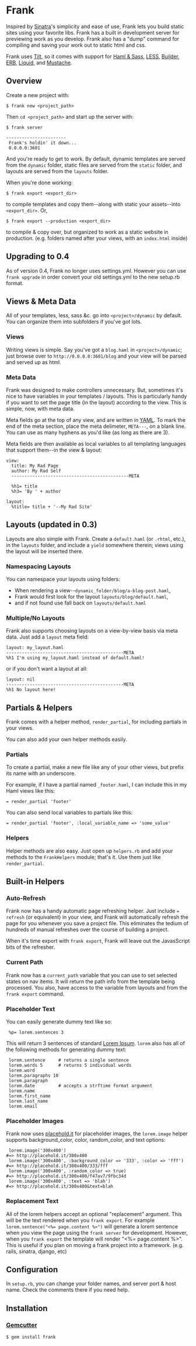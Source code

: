 Frank
=========

Inspired by [Sinatra][0]'s simplicity and ease of use, Frank lets you build
static sites using your favorite libs. Frank has a built in development server
for previewing work as you develop. Frank also has a "dump" command for compiling and saving
your work out to static html and css.

Frank uses [Tilt][1], so it
comes with support for [Haml & Sass][2], [LESS][10], [Builder][3], [ERB][4],
[Liquid][5], and [Mustache][6].

Overview
--------

Create a new project with:

    $ frank new <project_path>

Then `cd <project_path>` and start up the server with:

    $ frank server

    -----------------------
     Frank's holdin' it down...
     0.0.0.0:3601

And you're ready to get to work. By default, dynamic templates are served from the `dynamic` folder,
static files are served from the `static` folder, and layouts are served from the `layouts` folder.

When you're done working:

    $ frank export <export_dir>

to compile templates and copy them--along with static your assets--into `<export_dir>`. Or,

    $ frank export --production <export_dir>

to compile & copy over, but organized to work as a static website in production. (e.g. folders named after your views, with an `index.html` inside)

Upgrading to 0.4
-------------------------

As of version 0.4, Frank no longer uses settings.yml. However you can use `frank upgrade` in order convert your old settings.yml to the new setup.rb format.

Views & Meta Data
-------------------------

All of your templates, less, sass &c. go into `<project>/dynamic` by default.
You can organize them into subfolders if you've got lots.

### Views

Writing views is simple. Say you've got a `blog.haml` in `<project>/dynamic`; just browse over to
`http://0.0.0.0:3601/blog` and your view will be parsed and served up as html.


### Meta Data

Frank was designed to make controllers unnecessary. But, sometimes it's nice to have
variables in your templates / layouts. This is particularly handy if you want to set the page
title (in the layout) according to the view. This is simple, now, with meta data.

Meta fields go at the top of any view, and are written in [YAML][13]. To mark the end
of the meta section, place the meta delimeter, `META---`, on a blank line. You can
use as many hyphens as you'd like (as long as there are 3).

Meta fields are then available as local variables to all templating languages that
support them--in the view & layout:

    view:
      title: My Rad Page
      author: My Rad Self
      ---------------------------------------------META

      %h1= title
      %h3= 'By ' + author

    layout:
      %title= title + '--My Rad Site'



Layouts (updated in 0.3)
-----------------------------

Layouts are also simple with Frank. Create a `default.haml` (or `.rhtml`, etc.),
in the `layouts` folder, and include a `yield` somewhere therein; views using the
layout will be inserted there.

### Namespacing Layouts
You can namespace your layouts using folders:

  * When rendering a view--`dynamic_folder/blog/a-blog-post.haml`,
  * Frank would first look for the layout `layouts/blog/default.haml`,
  * and if not found use fall back on `layouts/default.haml`

### Multiple/No Layouts

Frank also supports choosing layouts on a view-by-view basis via meta data. Just add a
`layout` meta field:

    layout: my_layout.haml
    ---------------------------------------------META
    %h1 I'm using my_layout.haml instead of default.haml!

or if you don't want a layout at all:

    layout: nil
    ---------------------------------------------META
    %h1 No layout here!



Partials & Helpers
------------------

Frank comes with a helper method, `render_partial`, for including partials
in your views.

You can also add your own helper methods easily.

### Partials

To create a partial, make a new file like any of your other views, but
prefix its name with an underscore.

For example, if I have a partial named `_footer.haml`, I can include this
in my Haml views like this:

    = render_partial 'footer'

You can also send local variables to partials like this:

    = render_partial 'footer', :local_variable_name => 'some_value'

### Helpers

Helper methods are also easy. Just open up `helpers.rb` and add your methods
to the `FrankHelpers` module; that's it. Use them just like `render_partial`.



Built-in Helpers
----------------

### Auto-Refresh

Frank now has a handy automatic page refreshing helper. Just include `= refresh`
(or equivalent) in your view, and Frank will automatically refresh the page for you whenever you
save a project file. This eliminates the tedium of hundreds of manual refreshes over the course
of building a project.

When it's time export with `frank export`, Frank will leave out the JavasScript bits of the refresher.

### Current Path

Frank now has a `current_path` variable that you can use to set selected states on nav items.
It will return the path info from the template being processed. You also, have access to the variable from layouts and from the `frank export` command.

### Placeholder Text

You can easily generate dummy text like so:

     %p= lorem.sentences 3

This will return 3 sentences of standard [Lorem Ipsum][11]. `lorem` also has all of the following methods for generating dummy text:

     lorem.sentence     # returns a single sentence
     lorem.words 5      # returns 5 individual words
     lorem.word
     lorem.paragraphs 10
     lorem.paragraph
     lorem.date         # accepts a strftime format argument
     lorem.name
     lorem.first_name
     lorem.last_name
     lorem.email


### Placeholder Images

Frank now uses [placehold.it][14] for placeholder images, the `lorem.image` helper supports background_color, color, random_color, and text options:

     lorem.image('300x400')                                               #=> http://placehold.it/300x400
     lorem.image('300x400', :background_color => '333', :color => 'fff')  #=> http://placehold.it/300x400/333/fff
     lorem.image('300x400', :random_color => true)                        #=> http://placehold.it/300x400/f47av7/9fbc34d
     lorem.image('300x400', :text => 'blah')                              #=> http://placehold.it/300x400&text=blah

### Replacement Text

All of the lorem helpers accept an optional "replacement" argument. This will be the text rendered when you `frank export`.
For example `lorem.sentence("<%= page.content %>")` will generate a lorem sentence when you view the page using the `frank server` for development.
However, when you `frank export` the template will render "<%= page.content %>". This is useful if you plan on moving a frank project
into a framework. (e.g. rails, sinatra, django, etc)


Configuration
-------------

In `setup.rb`, you can change your folder names, and server port & host name.
Check the comments there if you need help.

Installation
------------

### [Gemcutter](http://gemcutter.org/)

    $ gem install frank


[0]: http://www.sinatrarb.com/
[1]: http://github.com/rtomayko/tilt
[2]: http://haml-lang.com/
[3]: http://builder.rubyforge.org/
[4]: http://www.ruby-doc.org/stdlib/libdoc/erb/rdoc/
[5]: http://www.liquidmarkup.org/
[6]: http://github.com/defunkt/mustache
[8]: http://lesscss.org/
[9]: http://rack.rubyforge.org/
[10]: http://lesscss.org/
[11]: http://en.wikipedia.org/wiki/Lorem_ipsum
[12]: http://www.imagemagick.org/script/binary-releases.php?ImageMagick=4pg9cdfr8e6gn7aru9mtelepr3
[13]: http://www.yaml.org/start.html
[14]: http://placehold.it
